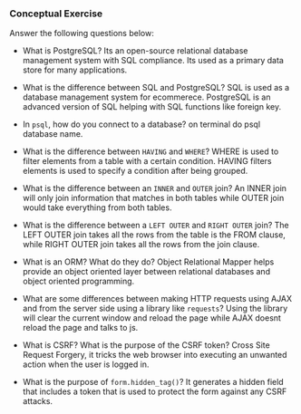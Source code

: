 ### Conceptual Exercise

Answer the following questions below:

- What is PostgreSQL?
Its an open-source relational database management system with SQL compliance. Its used as a primary data store for many applications.

- What is the difference between SQL and PostgreSQL?
SQL is used as a database management system for ecommerece. PostgreSQL is an advanced version of SQL helping with SQL functions like foreign key.

- In `psql`, how do you connect to a database?
on terminal do psql database name.

- What is the difference between `HAVING` and `WHERE`?
WHERE is used to filter elements from a table with a certain condition. HAVING filters elements is used to specify a condition after being grouped.

- What is the difference between an `INNER` and `OUTER` join?
An INNER join will only join information that matches in both tables while OUTER join would take everything from both tables.

- What is the difference between a `LEFT OUTER` and `RIGHT OUTER` join?
The LEFT OUTER join takes all the rows from the table is the FROM clause, while RIGHT OUTER join takes all the rows from the join clause.

- What is an ORM? What do they do?
Object Relational Mapper helps provide an object oriented layer between relational databases and object oriented programming.

- What are some differences between making HTTP requests using AJAX 
  and from the server side using a library like `requests`?
  Using the library will clear the current window and reload the page while AJAX doesnt reload the page and talks to js.

- What is CSRF? What is the purpose of the CSRF token?
Cross Site Request Forgery, it tricks the web browser into executing an unwanted action when the user is logged in.

- What is the purpose of `form.hidden_tag()`?
It generates a hidden field that includes a token that is used to protect the form against any CSRF attacks.
